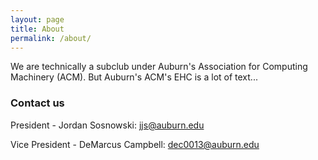 ```yaml
---
layout: page
title: About
permalink: /about/
---
```


We are technically a subclub under Auburn's Association for Computing Machinery (ACM). But Auburn's ACM's EHC is a lot of text...

### Contact us

President - Jordan Sosnowski: [jjs@auburn.edu](mailto:jjs@auburn.edu)

Vice President - DeMarcus Campbell: [dec0013@auburn.edu](mailto:dec0013@auburn.edu)